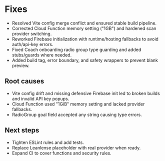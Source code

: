 # Fixes

- Resolved Vite config merge conflict and ensured stable build pipeline.
- Corrected Cloud Function memory setting ("1GB") and hardened scan provider switching.
- Reworked Firebase initialization with runtime/hosting fallbacks to avoid auth/api-key errors.
- Fixed Coach onboarding radio group type guarding and added stubs/guards where needed.
- Added build tag, error boundary, and safety wrappers to prevent blank preview.

## Root causes
- Vite config drift and missing defensive Firebase init led to broken builds and invalid API key popups.
- Cloud Function used "1GiB" memory setting and lacked provider fallbacks.
- RadioGroup goal field accepted any string causing type errors.

## Next steps
- Tighten ESLint rules and add tests.
- Replace Leanlense placeholder with real provider when ready.
- Expand CI to cover functions and security rules.
